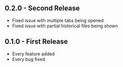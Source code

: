 ## 0.2.0 - Second Release
* Fixed issue with multiple tabs being opened
* Fixed issue with partial historical files being shown

## 0.1.0 - First Release
* Every feature added
* Every bug fixed
